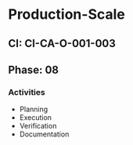 # Production-Scale

## CI: CI-CA-O-001-003
## Phase: 08

### Activities
- Planning
- Execution
- Verification
- Documentation
